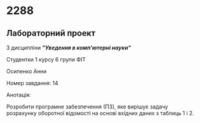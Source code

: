 # 2288
## Лабораторний проект

З дисципліни ***"Уведення в комп'ютерні науки"***

Студентки 1 курсу 6 групи ФІТ

Осипенко Анни

Номер завдання: 14

Анотація: 

Розробити програмне забезпечення (ПЗ), яке вирішує задачу розрахунку оборотної відомості на основі
вхідних даних з таблиць 1 і 2.
